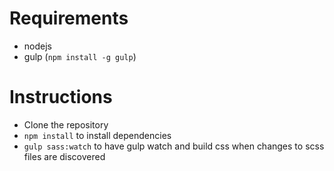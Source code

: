 # Requirements
- nodejs
- gulp (```npm install -g gulp```)

# Instructions
- Clone the repository
- ```npm install``` to install dependencies
- ```gulp sass:watch``` to have gulp watch and build css when changes to scss files are discovered
